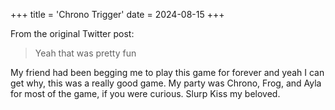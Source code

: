 +++
title = 'Chrono Trigger'
date = 2024-08-15
+++

<!--more-->

From the original Twitter post:

> Yeah that was pretty fun

My friend had been begging me to play this game for forever and yeah I can get why, this was a really good game. My party was Chrono, Frog, and Ayla for most of the game, if you were curious. Slurp Kiss my beloved.